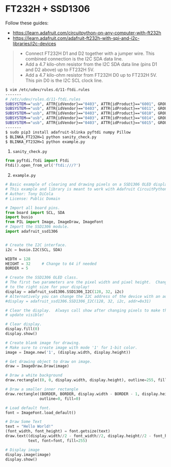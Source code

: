 # FT232H + SSD1306

Follow these guides: 

* https://learn.adafruit.com/circuitpython-on-any-computer-with-ft232h
* https://learn.adafruit.com/adafruit-ft232h-with-spi-and-i2c-libraries/i2c-devices

> * Connect FT232H D1 and D2 together with a jumper wire.  This combined connection is the I2C SDA data line.
> * Add a 4.7 kilo-ohm resistor from the I2C SDA data line (pins D1 and D2 above) up to FT232H 5V.
> * Add a 4.7 kilo-ohm resistor from FT232H D0 up to FT232H 5V.  This pin D0 is the I2C SCL clock line.


```bash
$ vim /etc/udev/rules.d/11-ftdi.rules
-------
# /etc/udev/rules.d/11-ftdi.rules
SUBSYSTEM=="usb", ATTR{idVendor}=="0403", ATTR{idProduct}=="6001", GROUP="plugdev", MODE="0666"
SUBSYSTEM=="usb", ATTR{idVendor}=="0403", ATTR{idProduct}=="6011", GROUP="plugdev", MODE="0666"
SUBSYSTEM=="usb", ATTR{idVendor}=="0403", ATTR{idProduct}=="6010", GROUP="plugdev", MODE="0666"
SUBSYSTEM=="usb", ATTR{idVendor}=="0403", ATTR{idProduct}=="6014", GROUP="plugdev", MODE="0666"
SUBSYSTEM=="usb", ATTR{idVendor}=="0403", ATTR{idProduct}=="6015", GROUP="plugdev", MODE="0666"
-------
$ sudo pip3 install adafruit-blinka pyftdi numpy Pillow
$ BLINKA_FT232H=1 python sanity_check.py
$ BLINKA_FT232H=1 python example.py
```

1. `sanity_check.py`
```python
from pyftdi.ftdi import Ftdi
Ftdi().open_from_url('ftdi:///?')
```

2. `example.py`
```python
# Basic example of clearing and drawing pixels on a SSD1306 OLED display.
# This example and library is meant to work with Adafruit CircuitPython API.
# Author: Tony DiCola
# License: Public Domain

# Import all board pins.
from board import SCL, SDA
import busio
from PIL import Image, ImageDraw, ImageFont
# Import the SSD1306 module.
import adafruit_ssd1306


# Create the I2C interface.
i2c = busio.I2C(SCL, SDA)

WIDTH = 128
HEIGHT = 32     # Change to 64 if needed
BORDER = 5

# Create the SSD1306 OLED class.
# The first two parameters are the pixel width and pixel height.  Change these
# to the right size for your display!
display = adafruit_ssd1306.SSD1306_I2C(128, 32, i2c)
# Alternatively you can change the I2C address of the device with an addr parameter:
#display = adafruit_ssd1306.SSD1306_I2C(128, 32, i2c, addr=0x31)

# Clear the display.  Always call show after changing pixels to make the display
# update visible!

# Clear display.
display.fill(0)
display.show()

# Create blank image for drawing.
# Make sure to create image with mode '1' for 1-bit color.
image = Image.new('1', (display.width, display.height))

# Get drawing object to draw on image.
draw = ImageDraw.Draw(image)

# Draw a white background
draw.rectangle((0, 0, display.width, display.height), outline=255, fill=255)

# Draw a smaller inner rectangle
draw.rectangle((BORDER, BORDER, display.width - BORDER - 1, display.height - BORDER - 1),
               outline=0, fill=0)

# Load default font.
font = ImageFont.load_default()

# Draw Some Text
text = "Hello World!"
(font_width, font_height) = font.getsize(text)
draw.text((display.width//2 - font_width//2, display.height//2 - font_height//2),
          text, font=font, fill=255)

# Display image
display.image(image)
display.show()
```

